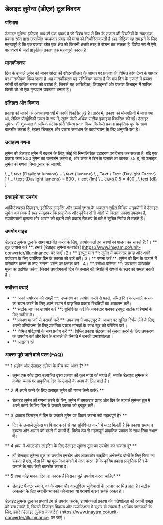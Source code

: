 ## डेलाइट लुमेन्स (डीएल) टूल विवरण

### परिभाषा
डेलाइट लुमेन्स (डीएल) माप की एक इकाई है जो विशेष रूप से दिन के उजाले की स्थितियों के तहत एक प्रकाश स्रोत द्वारा उत्सर्जित चमकदार प्रवाह की मात्रा को निर्धारित करती है।यह मीट्रिक यह समझने के लिए महत्वपूर्ण है कि एक प्रकाश स्रोत एक क्षेत्र को कितनी अच्छी तरह से रोशन कर सकता है, विशेष रूप से ऐसे वातावरण में जहां प्राकृतिक प्रकाश एक महत्वपूर्ण कारक है।

### मानकीकरण
दिन के उजाले लुमेन को मानव आंख की संवेदनशीलता के आधार पर प्रकाश की विभिन्न तरंग दैर्ध्य के आधार पर मानकीकृत किया जाता है।यह मानकीकरण यह सुनिश्चित करता है कि माप दिन के उजाले में प्रकाश स्रोतों की कथित चमक को दर्शाता है, जिससे यह आर्किटेक्ट, डिजाइनरों और प्रकाश डिजाइन में शामिल किसी को भी एक मूल्यवान उपकरण बनाता है।

### इतिहास और विकास
प्रकाश को मापने की अवधारणा वर्षों में काफी विकसित हुई है।प्रारंभ में, प्रकाश को मोमबत्तियों में मापा गया था, लेकिन प्रौद्योगिकी उन्नत के रूप में, लुमेन जैसी अधिक सटीक इकाइयां विकसित की गईं।डेलाइट लुमेन्स की शुरूआत ने अधिक सटीक प्रतिनिधित्व प्रदान किया कि कैसे प्रकाश प्राकृतिक धूप के साथ बातचीत करता है, बेहतर डिजाइन और प्रकाश समाधान के कार्यान्वयन के लिए अनुमति देता है।

### उदाहरण गणना
लुमेन को डेलाइट लुमेन में बदलने के लिए, कोई भी निम्नलिखित उदाहरण पर विचार कर सकता है: यदि एक प्रकाश स्रोत 800 लुमेन का उत्सर्जन करता है, और कमरे में दिन के उजाले का कारक 0.5 है, तो डेलाइट लुमेन की गणना निम्नानुसार की जाएगी:

\ _
\ text {Daylight lumens} = \ text {lumens} \ _ Text \ Text {Daylight Factor}
\]
\ _
\ text {Daylight lumens} = 800 \, \ text {lm} \ _ टाइम्स 0.5 = 400 \, \ text {dl}
\]

### इकाइयों का उपयोग
आर्किटेक्चरल डिज़ाइन, इंटीरियर लाइटिंग और ऊर्जा दक्षता के आकलन सहित विभिन्न अनुप्रयोगों में डेलाइट लुमेन आवश्यक हैं।यह समझकर कि प्राकृतिक और कृत्रिम दोनों स्रोतों से कितना प्रकाश उपलब्ध है, उपयोगकर्ता दृश्यता और आराम को बढ़ाने वाले प्रकाश सेटअप के बारे में सूचित निर्णय ले सकते हैं।

### उपयोग गाइड
डेलाइट लुमेन्स टूल के साथ बातचीत करने के लिए, उपयोगकर्ता इन चरणों का पालन कर सकते हैं:
1। ** टूल एक्सेस करें **: हमारे [डेलाइट लुमेन्स कनवर्टर] (https://www.inayam.co/unit-converter/illuminance) पर जाएँ।
2। ** इनपुट मान **: लुमेन में चमकदार प्रवाह और अपने पर्यावरण के लिए प्रासंगिक दिन के कारक को दर्ज करें।
3। ** गणना करें **: लुमेन को दिन के उजाले में परिवर्तित करने के लिए 'गणना' बटन पर क्लिक करें।
4। ** समीक्षा परिणाम **: उपकरण परिवर्तित मूल्य को प्रदर्शित करेगा, जिससे उपयोगकर्ता दिन के उजाले की स्थिति में रोशनी के स्तर को समझ सकते हैं।

### सर्वोत्तम प्रथाएं
- ** अपने पर्यावरण को समझें **: उपकरण का उपयोग करने से पहले, उचित दिन के उजाले कारक का चयन करने के लिए अपने स्थान में प्राकृतिक प्रकाश स्थितियों का आकलन करें।
- ** सटीक माप का उपयोग करें **: सुनिश्चित करें कि चमकदार फ्लक्स इनपुट सटीक परिणामों के लिए सटीक है।
- ** प्रकाश मानकों से परामर्श करें **: उपकरण से आउटपुट के आधार पर सूचित निर्णय लेने के लिए अपनी परियोजना के लिए प्रासंगिक प्रकाश मानकों के साथ खुद को परिचित करें।
- ** विभिन्न परिदृश्यों के साथ प्रयोग करें **: विभिन्न प्रकाश सेटअप की तुलना करने के लिए उपकरण का उपयोग करें और दिन के उजाले की स्थिति में उनकी प्रभावशीलता।
- ** अद्यतन रहें

### अक्सर पूछे जाने वाले प्रश्न (FAQ)

** 1।लुमेन और डेलाइट लुमेन्स के बीच क्या अंतर है? **
- लुमेन एक स्रोत द्वारा उत्सर्जित दृश्य प्रकाश की कुल मात्रा को मापते हैं, जबकि डेलाइट लुमेन्स ने कथित चमक पर प्राकृतिक दिन के उजाले के प्रभाव के लिए खाते हैं।

** 2।मैं अपने कमरे के लिए डेलाइट लुमेन की गणना कैसे करूं? **
- डेलाइट लुमेन की गणना करने के लिए, लुमेन में चमकदार प्रवाह और दिन के उजाले लुमेन्स टूल में अपने कमरे के लिए दिन के उजाले कारक को इनपुट करें।

** 3।प्रकाश डिजाइन में दिन के उजाले लुमेन पर विचार करना क्यों महत्वपूर्ण है? **
- दिन के उजाले लुमेन्स पर विचार करने से यह सुनिश्चित करने में मदद मिलती है कि प्रकाश समाधान दृश्यता और आराम को बढ़ाने में प्रभावी हैं, विशेष रूप से महत्वपूर्ण प्राकृतिक प्रकाश के साथ रिक्त स्थान में।

** 4।क्या मैं आउटडोर लाइटिंग के लिए डेलाइट लुमेन्स टूल का उपयोग कर सकता हूं? **
- हाँ, डेलाइट लुमेन्स टूल का उपयोग इनडोर और आउटडोर लाइटिंग असेसमेंट दोनों के लिए किया जा सकता है एस, जैसा कि यह मूल्यांकन करने में मदद करता है कि कृत्रिम प्रकाश प्राकृतिक दिन के उजाले के साथ कैसे बातचीत करता है।

** 5।क्या कोई मानक दिन का कारक है जिसका मुझे उपयोग करना चाहिए? **
- डेलाइट फैक्टर स्थान, वर्ष के समय और वास्तुशिल्प सुविधाओं के आधार पर भिन्न होता है।सटीक आकलन के लिए स्थानीय मानकों को मापना या परामर्श करना सबसे अच्छा है।

डेलाइट लुमेन्स टूल का प्रभावी ढंग से उपयोग करके, उपयोगकर्ता प्रकाश की गतिशीलता की अपनी समझ को बढ़ा सकते हैं, जिससे डिजाइन विकल्प और ऊर्जा दक्षता में सुधार हो सकता है।अधिक जानकारी के लिए, हमारे [डेलाइट लुमेन्स कनवर्टर] (https://www.inayam.co/unit-converter/illuminance) पर जाएं।